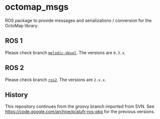octomap_msgs
============

ROS package to provide messages and serializations / conversion for the OctoMap library.

## ROS 1
Please check branch [`melodic-devel`](https://github.com/OctoMap/octomap_msgs). The versions are `0.3.x`.

## ROS 2
Please check branch [`ros2`](https://github.com/OctoMap/octomap_msgs/tree/ros2). The versions are `2.x.x`.

## History
This repository continues from the groovy branch imported from SVN. See https://code.google.com/archive/p/alufr-ros-pkg for the previous versions.
